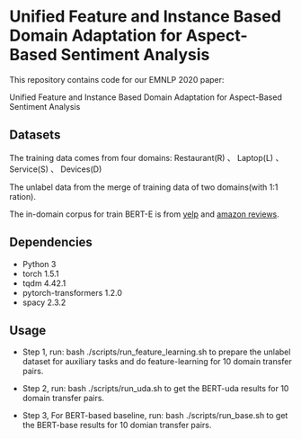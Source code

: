 # Unified Feature and Instance Based Domain Adaptation for Aspect-Based Sentiment Analysis

This repository contains code for our EMNLP 2020 paper: 

Unified Feature and Instance Based Domain Adaptation for Aspect-Based Sentiment Analysis


## Datasets

The training data comes from four domains: 
Restaurant(R) 、 Laptop(L) 、 Service(S) 、 Devices(D) 

The unlabel data from the merge of training data of two domains(with 1:1 ration).

The in-domain corpus for train BERT-E is from [yelp](https://www.yelp.com/dataset/challenge) and [amazon reviews](http://jmcauley.ucsd.edu/data/amazon/links.html). 


## Dependencies
* Python 3
* torch 1.5.1
* tqdm 4.42.1
* pytorch-transformers 1.2.0
* spacy 2.3.2


## Usage

* Step 1, run:
		bash ./scripts/run_feature_learning.sh
	to prepare the unlabel dataset for auxiliary tasks and do feature-learning for 10 domain transfer pairs.
	
* Step 2, run:
		bash ./scripts/run_uda.sh
	to get the BERT-uda results for 10 domain transfer pairs.

* Step 3, For BERT-based baseline, run:
		bash ./scripts/run_base.sh
	to get the BERT-base results for 10 domian transfer pairs.

